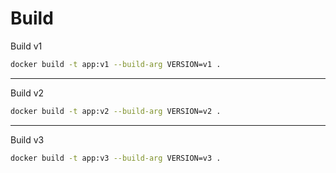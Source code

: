 # Build

Build v1

```bash
docker build -t app:v1 --build-arg VERSION=v1 .
```

---

Build v2

```bash
docker build -t app:v2 --build-arg VERSION=v2 .
```

---

Build v3

```bash
docker build -t app:v3 --build-arg VERSION=v3 .
```
